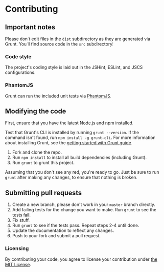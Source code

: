 # Contributing

## Important notes
Please don't edit files in the `dist` subdirectory as they are generated via Grunt. You'll find source code in the `src` subdirectory!

### Code style
The project's coding style is laid out in the JSHint, ESLint, and JSCS configurations.

### PhantomJS
Grunt can run the included unit tests via [PhantomJS](http://phantomjs.org/).

## Modifying the code
First, ensure that you have the latest [Node.js](http://nodejs.org/) and [npm](http://npmjs.org/) installed.

Test that Grunt's CLI is installed by running `grunt --version`.  If the command isn't found, run `npm install -g grunt-cli`.  For more information about installing Grunt, see the [getting started with Grunt guide](http://gruntjs.com/getting-started).

1. Fork and clone the repo.
2. Run `npm install` to install all build dependencies (including Grunt).
3. Run `grunt` to grunt this project.

Assuming that you don't see any red, you're ready to go. Just be sure to run `grunt` after making any changes, to ensure that nothing is broken.

## Submitting pull requests

1. Create a new branch, please don't work in your `master` branch directly.
2. Add failing tests for the change you want to make. Run `grunt` to see the tests fail.
3. Fix stuff.
4. Run `grunt` to see if the tests pass. Repeat steps 2-4 until done.
5. Update the documentation to reflect any changes.
6. Push to your fork and submit a pull request.

### Licensing
By contributing your code, you agree to license your contribution under [the MIT License](https://github.com/cvrebert/bootlint/blob/master/LICENSE).
